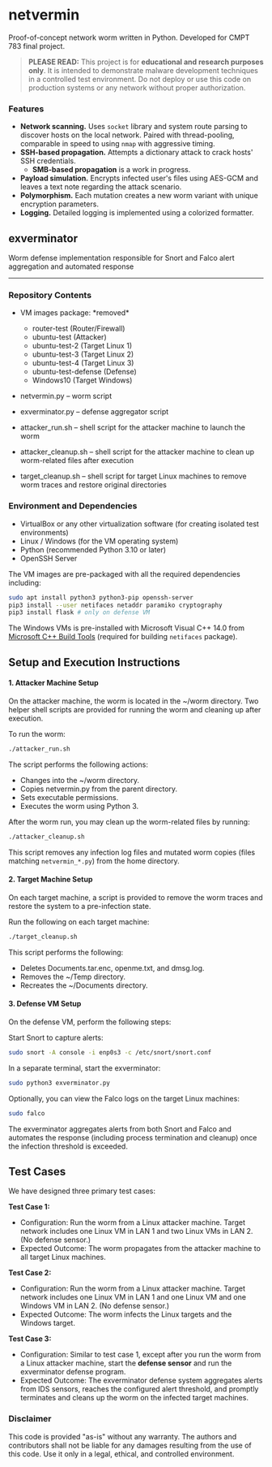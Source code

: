 # netvermin
Proof-of-concept network worm written in Python. Developed for CMPT 783 final project.

> **PLEASE READ:** This project is for **educational and research purposes only**. It is intended to demonstrate malware development techniques in a controlled test environment. Do not deploy or use this code on production systems or any network without proper authorization.

### Features

- **Network scanning.** Uses `socket` library and system route parsing to discover hosts on the local network. Paired with thread-pooling, comparable in speed to using `nmap` with aggressive timing.
- **SSH-based propagation.** Attempts a dictionary attack to crack hosts' SSH credentials.
  - **SMB-based propagation** is a work in progress.
- **Payload simulation.** Encrypts infected user's files using AES-GCM and leaves a text note regarding the attack scenario.
- **Polymorphism.** Each mutation creates a new worm variant with unique encryption parameters.
- **Logging.** Detailed logging is implemented using a colorized formatter.

## exverminator

Worm defense implementation responsible for Snort and Falco alert aggregation and automated response

---

### Repository Contents
- VM images package: \*removed\*
  - router-test (Router/Firewall) 
  - ubuntu-test (Attacker) 
  - ubuntu-test-2 (Target Linux 1)
  - ubuntu-test-3 (Target Linux 2)
  - ubuntu-test-4 (Target Linux 3)
  - ubuntu-test-defense (Defense)
  - Windows10 (Target Windows)
  
- netvermin.py – worm script

- exverminator.py – defense aggregator script

- attacker_run.sh – shell script for the attacker machine to launch the worm

- attacker_cleanup.sh – shell script for the attacker machine to clean up worm-related files after execution

- target_cleanup.sh – shell script for target Linux machines to remove worm traces and restore original directories


### Environment and Dependencies
  
- VirtualBox or any other virtualization software (for creating isolated test environments)
- Linux / Windows (for the VM operating system)
- Python (recommended Python 3.10 or later)
- OpenSSH Server
  
The VM images are pre-packaged with all the required dependencies including:
```bash
sudo apt install python3 python3-pip openssh-server
pip3 install --user netifaces netaddr paramiko cryptography
pip3 install flask # only on defense VM
```

The Windows VMs is pre-installed with Microsoft Visual C++ 14.0 from [Microsoft C++ Build Tools](https://visualstudio.microsoft.com/visual-cpp-build-tools/) (required for building `netifaces` package).


## Setup and Execution Instructions

#### 1. Attacker Machine Setup
On the attacker machine, the worm is located in the ~/worm directory. Two helper shell scripts are provided for running the worm and cleaning up after execution.

To run the worm:
```bash
./attacker_run.sh
```

The script performs the following actions:
- Changes into the ~/worm directory.
- Copies netvermin.py from the parent directory.
- Sets executable permissions.
- Executes the worm using Python 3.

After the worm run, you may clean up the worm-related files by running:
```bash
./attacker_cleanup.sh
```

This script removes any infection log files and mutated worm copies (files matching `netvermin_*.py`) from the home directory.

#### 2. Target Machine Setup
On each target machine, a script is provided to remove the worm traces and restore the system to a pre-infection state.

Run the following on each target machine:
```bash
./target_cleanup.sh
```

This script performs the following:
- Deletes Documents.tar.enc, openme.txt, and dmsg.log.
- Removes the ~/Temp directory.
- Recreates the ~/Documents directory.

#### 3. Defense VM Setup

On the defense VM, perform the following steps:

Start Snort to capture alerts:

```bash
sudo snort -A console -i enp0s3 -c /etc/snort/snort.conf
```

In a separate terminal, start the exverminator:
```bash
sudo python3 exverminator.py
```

Optionally, you can view the Falco logs on the target Linux machines:
```bash
sudo falco
```

The exverminator aggregates alerts from both Snort and Falco and automates the response (including process termination and cleanup) once the infection threshold is exceeded.

## Test Cases

We have designed three primary test cases:

**Test Case 1:**  
- Configuration: Run the worm from a Linux attacker machine. Target network includes one Linux VM in LAN 1 and two Linux VMs in LAN 2. (No defense sensor.)
- Expected Outcome: The worm propagates from the attacker machine to all target Linux machines.

**Test Case 2:**  
- Configuration: Run the worm from a Linux attacker machine. Target network includes one Linux VM in LAN 1 and one Linux VM and one Windows VM in LAN 2. (No defense sensor.)
- Expected Outcome: The worm infects the Linux targets and the Windows target.

**Test Case 3:**  
- Configuration: Similar to test case 1, except after you run the worm from a Linux attacker machine, start the **defense sensor** and run the exverminator defense program.
- Expected Outcome: The exverminator defense system aggregates alerts from IDS sensors, reaches the configured alert threshold, and promptly terminates and cleans up the worm on the infected target machines.


### Disclaimer

This code is provided "as-is" without any warranty. The authors and contributors shall not be liable for any damages resulting from the use of this code. Use it only in a legal, ethical, and controlled environment.
